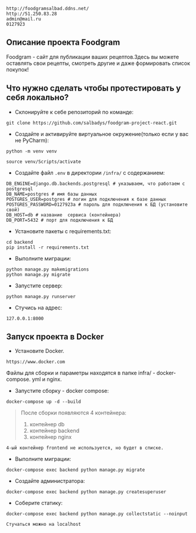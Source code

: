 ```
http://foodgramsalbad.ddns.net/
http://51.250.83.28
admin@mail.ru
0127923
```

## Описание проекта Foodgram

Foodgram - сайт для публикации ваших рецептов.Здесь вы можете оставлять 
свои рецепты, смотреть другие и даже формировать список покупок!
## Что нужно сделать чтобы протестировать у себя локально?

* Склонируйте к себе репозиторий по команде:
```
git clone https://github.com/salbadys/foodgram-project-react.git
```

* Cоздайте и активируйте виртуальное окружение(только если у вас не PyCharm):

```
python -m venv venv
```

```
source venv/Scripts/activate
```

* Cоздайте файл `.env` в директории `/infra/` с содержанием:

```
DB_ENGINE=django.db.backends.postgresql # указываем, что работаем с postgresql
DB_NAME=postgres # имя базы данных
POSTGRES_USER=postgres # логин для подключения к базе данных
POSTGRES_PASSWORD=0127923a # пароль для подключения к БД (установите свой)
DB_HOST=db # название  сервиса (контейнера)
DB_PORT=5432 # порт для подключения к БД
```

* Установите пакеты с requirements.txt:

```
cd backend
pip install -r requirements.txt
```

* Выполните миграции:

```
python manage.py makemigrations
python manage.py migrate
```

* Запустите сервер:
```
python manage.py runserver
```

* Стучись на адрес:
```
127.0.0.1:8000
```

## Запуск проекта в Docker
* Установите Docker.
```
https://www.docker.com
```

Файлы для сборки и параметры находятся в папке infra/ -  docker-compose.
yml и nginx.

* Запустите сборку - docker compose:
```
docker-compose up -d --build
```  
  > После сборки появляются 4 контейнера:
  > 1. контейнер db
  > 2. контейнер backend
  > 3. контейнер nginx
  ```
4-ый контейнер frontend не используется, но будет в списке.
```  
* Выполните миграции:
```
docker-compose exec backend python manage.py migrate
```
* Создайте администратора:
```
docker-compose exec backend python manage.py createsuperuser
```
* Соберите статику:
```
docker-compose exec backend python manage.py collectstatic --noinput
```
```
Стучаться можно на localhost
```

